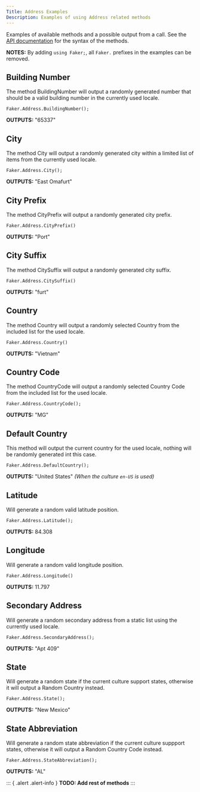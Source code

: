 ```yaml
---
Title: Address Examples
Description: Examples of using Address related methods
---
```


Examples of available methods and a possible output from a call.
See the [API documentation](../../api/Faker/Address) for the syntax of the methods.

**NOTES:**
By adding `using Faker;`, all `Faker.` prefixes in the examples can be removed.

## Building Number
The method BuildingNumber will output a randomly generated
number that should be a valid building number in the currently used locale.
```
Faker.Address.BuildingNumber();
```
**OUTPUTS:** "65337"

## City
The method City will output a randomly generated
city within a limited list of items from the currently used locale.
```
Faker.Address.City();
```
**OUTPUTS:** "East Omafurt"

## City Prefix
The method CityPrefix will output a randomly generated city prefix.
```
Faker.Address.CityPrefix()
```
**OUTPUTS:** "Port"

## City Suffix
The method CitySuffix will output a randomly generated city suffix.
```
Faker.Address.CitySuffix()
```
**OUTPUTS:** "furt"

## Country
The method Country will output a randomly selected Country from the included list
for the used locale.
```
Faker.Address.Country()
```
**OUTPUTS:** "Vietnam"

## Country Code
The method CountryCode will output a randomly selected Country Code from the included list
for the used locale.
```
Faker.Address.CountryCode();
```
**OUTPUTS:** "MG"

## Default Country
This method will output the current country for the used locale, nothing will be randomly generated
int this case.
```
Faker.Address.DefaultCountry();
```
**OUTPUTS:** "United States" *(When the culture `en-US` is used)*

## Latitude
Will generate a random valid latitude position.
```
Faker.Address.Latitude();
```
**OUTPUTS:** 84.308

## Longitude
Will generate a random valid longitude position.
```
Faker.Address.Longitude()
```
**OUTPUTS:** 11.797

## Secondary Address
Will generate a random secondary address from a static list using the currently used locale.
```
Faker.Address.SecondaryAddress();
```
**OUTPUTS:** "Apt 409"

## State
Will generate a random state if the current culture support states,
otherwise it will output a Random Country instead.
```
Faker.Address.State();
```
**OUTPUTS:** "New Mexico"

## State Abbreviation
Will generate a random state abbreviation if the current culture suppport states,
otherwise it will output a Random Country Code instead.
```
Faker.Address.StateAbbreviation();
```
**OUTPUTS:** "AL"

::: { .alert .alert-info }
**TODO: Add rest of methods**
:::
